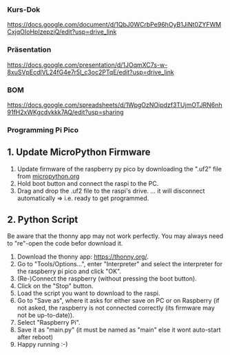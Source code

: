 ### Kurs-Dok
https://docs.google.com/document/d/1QbJ0WCrbPe96hOyB1JiNt0ZYFWMCxjqOIoHpIzepziQ/edit?usp=drive_link

### Präsentation
https://docs.google.com/presentation/d/1JOqmXC7s-w-8xuSVpEcdlVL24fG4e7r5I_c3oc2PTqE/edit?usp=drive_link

### BOM
https://docs.google.com/spreadsheets/d/1WpgOzNOipdzf3TUjmOTJRN6nh91fH2xWKgcdvkkk7AQ/edit?usp=sharing

### Programming Pi Pico
## 1. Update MicroPython Firmware
1. Update firmware of the raspberry py pico by downloading the ".uf2" file from [micropython.org](https://micropython.org/download/RPI_PICO/)
2. Hold boot button and connect the raspi to the PC.
3. Drag and drop the .uf2 file to the raspi's drive.
   ... it will disconnect automatically => i.e. ready to get programmed.

## 2. Python Script
Be aware that the thonny app may not work perfectly. You may always need to "re"-open the code befor download it. 
1. Download the thonny app: https://thonny.org/.
2. Go to "Tools/Options...", enter "Interpreter" and select the interpreter for the raspberry pi pico and click "OK".
3. (Re-)Connect the raspberry (without pressing the boot button).
4. Click on the "Stop" button.
5. Load the script you want to download to the raspi.
6. Go to "Save as", where it asks for either save on PC or on Raspberry (if not asked, the raspberry is not connected correctly (its firmware may not be up-to-date)).
7. Select "Raspberry Pi".
8. Save it as "main.py" (it must be named as "main" else it wont auto-start after reboot)
9. Happy running :-)

